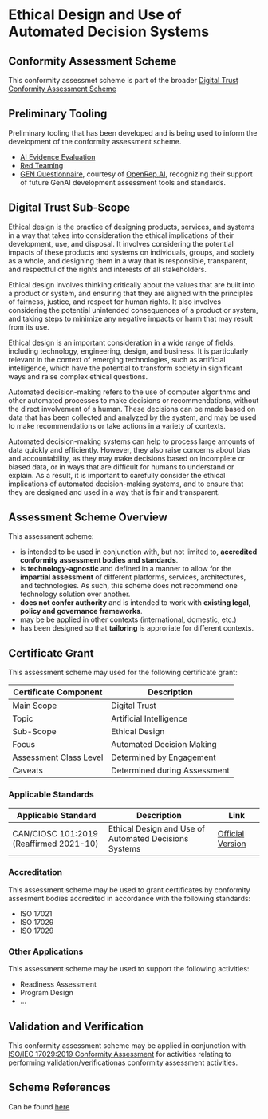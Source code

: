 # Ethical Design and Use of Automated Decision Systems

## Conformity Assessment Scheme

This conformity assessmet scheme is part of the broader [Digital Trust Conformity Assessment Scheme](https://github.com/dgc-cgn/CAS-Digital-Trust#digital-trust-conformity-assessment-scheme)

## Preliminary Tooling

Preliminary tooling that has been developed and is being used to inform the development of the conformity assessment scheme.

* [AI Evidence Evaluation](./scheme/ai-evidence-evaluation.md)
* [Red Teaming](./scheme/red-teaming.md)
* [GEN Questionnaire](./docs/GenAI-Questionnaire.pdf), courtesy of [OpenRep.AI](https://www.openrep.ai/), recognizing their support of future GenAI development assessment tools and standards.

## Digital Trust Sub-Scope

Ethical design is the practice of designing products, services, and systems in a way that takes into consideration the ethical implications of their development, use, and disposal. It involves considering the potential impacts of these products and systems on individuals, groups, and society as a whole, and designing them in a way that is responsible, transparent, and respectful of the rights and interests of all stakeholders.

Ethical design involves thinking critically about the values that are built into a product or system, and ensuring that they are aligned with the principles of fairness, justice, and respect for human rights. It also involves considering the potential unintended consequences of a product or system, and taking steps to minimize any negative impacts or harm that may result from its use.

Ethical design is an important consideration in a wide range of fields, including technology, engineering, design, and business. It is particularly relevant in the context of emerging technologies, such as artificial intelligence, which have the potential to transform society in significant ways and raise complex ethical questions.

Automated decision-making refers to the use of computer algorithms and other automated processes to make decisions or recommendations, without the direct involvement of a human. These decisions can be made based on data that has been collected and analyzed by the system, and may be used to make recommendations or take actions in a variety of contexts.

Automated decision-making systems can help to process large amounts of data quickly and efficiently. However, they also raise concerns about bias and accountability, as they may make decisions based on incomplete or biased data, or in ways that are difficult for humans to understand or explain. As a result, it is important to carefully consider the ethical implications of automated decision-making systems, and to ensure that they are designed and used in a way that is fair and transparent.

## Assessment Scheme Overview

This assessment scheme:

* is intended to be used in conjunction with, but not limited to, **accredited conformity assessment bodies and standards**.
* is **technology-agnostic** and defined in a manner to allow for the **impartial assessment** of different platforms, services, architectures, and technologies. As such, this scheme does not recommend one technology solution over another.  
* **does not confer authority** and is intended to work with **existing legal, policy and governance frameworks**.
* may be be applied in other contexts (international, domestic, etc.)
* has been designed so that **tailoring** is approriate for different contexts.

## Certificate Grant

This assessment scheme may used for the following certificate grant:

|Certificate Component|Description|
|---|---|
|Main Scope|Digital Trust|
|Topic|Artificial Intelligence|
|Sub-Scope|Ethical Design|
|Focus|Automated Decision Making|
|Assessment Class Level|Determined by Engagement|
|Caveats|Determined during Assessment|

### Applicable Standards

|Applicable Standard|Description|Link|
|---|---|---|
|CAN/CIOSC 101:2019 (Reaffirmed 2021-10)|Ethical Design and Use of Automated Decisions Systems|[Official Version](https://dgc-cgn.org/standards/find-a-standard/standards-in-automated-decision-systems-ai/cisoc101/)|

### Accreditation

This assessment scheme may be used to grant certificates by conformity assesment bodies accredited in accordance with the following standards:

* ISO 17021
* ISO 17029
* ISO 17029





### Other Applications

This assessment scheme may be used to support the following activities:

* Readiness Assessment
* Program Design
* ...

## Validation and Verification

This conformity assessment scheme may be applied in conjunction with [ISO/IEC 17029:2019 Conformity Assessment](https://www.iso.org/standard/29352.html) for activities relating to performing validation/verificationas conformity assessment activities.

## Scheme References

Can be found [here](./scheme/references.md)